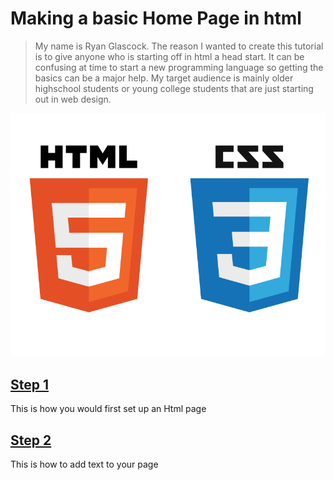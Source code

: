 # Making a basic Home Page in html

> My name is Ryan Glascock. The reason I wanted to create this tutorial is to give anyone who is starting off in html a head start. It can be confusing at time to start a new programming language so getting the basics can be a major help. My target audience is mainly older highschool students or young college students that are just starting out in web design.

![](https://github.com/RyanGlascock/FinalProject/blob/master/html.png)

## [Step 1](https://github.com/RyanGlascock/FinalProject/blob/master/Step1.md)
This is how you would first set up an Html page

## [Step 2](https://github.com/RyanGlascock/FinalProject/blob/master/Step2.md)
This is how to add text to your page
